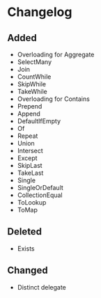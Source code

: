 # Changelog

## Added

* Overloading for Aggregate
* SelectMany
* Join
* CountWhile
* SkipWhile
* TakeWhile
* Overloading for Contains
* Prepend
* Append
* DefaultIfEmpty
* Of
* Repeat
* Union
* Intersect
* Except
* SkipLast
* TakeLast
* Single
* SingleOrDefault
* CollectionEqual
* ToLookup
* ToMap

## Deleted

* Exists

## Changed

* Distinct delegate

